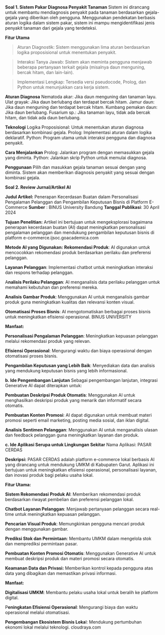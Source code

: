 **Soal 1. Sistem Pakar Diagnosa Penyakit Tanaman**
Sistem ini dirancang untuk membantu mendiagnosis penyakit pada tanaman berdasarkan gejala-gejala yang diberikan oleh pengguna. Menggunakan pendekatan berbasis aturan logika dalam sistem pakar, sistem ini mampu mengidentifikasi jenis penyakit tanaman dari gejala yang terdeteksi.

**Fitur Utama**
> Aturan Diagnostik: Sistem menggunakan lima aturan berdasarkan logika proposisional untuk menentukan penyakit.

> Interaksi Tanya Jawab: Sistem akan meminta pengguna menjawab beberapa pertanyaan terkait gejala (misalnya daun menguning, bercak hitam, dan lain-lain).

> Implementasi Lengkap: Tersedia versi pseudocode, Prolog, dan Python untuk menunjukkan cara kerja sistem.

**Aturan Diagnosa**
Nematoda akar: Jika daun menguning dan tanaman layu.
Ulat grayak: Jika daun berlubang dan terdapat bercak hitam.
Jamur daun: Jika daun menguning dan terdapat bercak hitam.
Kumbang pemakan daun: Jika daun berlubang.
Fusarium sp.: Jika tanaman layu, tidak ada bercak hitam, dan tidak ada daun berlubang.

**Teknologi**
Logika Proposisional: Untuk menentukan aturan diagnosa berdasarkan kombinasi gejala.
Prolog: Implementasi aturan dalam logika deklaratif.
Python: Program utama untuk interaksi pengguna dan diagnosa penyakit.

**Cara Menjalankan**
Prolog: Jalankan program dengan memasukkan gejala yang diminta.
Python: Jalankan skrip Python untuk memulai diagnosa.

**Penggunaan**
Pilih dan masukkan gejala tanaman sesuai dengan yang diminta.
Sistem akan memberikan diagnosis penyakit yang sesuai dengan kombinasi gejala.



**Soal 2. Review Jurnal/Artikel AI**


**Judul Artikel:**
Penerapan Kecerdasan Buatan dalam Personalisasi Pengalaman Pelanggan dan Pengambilan Keputusan Bisnis di Platform E-Commerce
**Sumber**           : BINUS University Bandung
**Tanggal Publikasi**: 30 April 2024

**Tujuan Penelitian:**
Artikel ini bertujuan untuk mengeksplorasi bagaimana penerapan kecerdasan buatan (AI) dapat meningkatkan personalisasi pengalaman pelanggan dan mendukung pengambilan keputusan bisnis di platform e-commerce.​
ijsoc.goacademica.com

**Metode AI yang Digunakan:**
**Rekomendasi Produk**: AI digunakan untuk mencocokkan rekomendasi produk berdasarkan perilaku dan preferensi pelanggan.

**Layanan Pelanggan**: Implementasi chatbot untuk meningkatkan interaksi dan respons terhadap pelanggan.

A**nalisis Perilaku Pelanggan**: AI menganalisis data perilaku pelanggan untuk memahami kebutuhan dan preferensi mereka.

**Analisis Gambar Produk**: Menggunakan AI untuk menganalisis gambar produk guna meningkatkan kualitas dan relevansi konten visual.

**Otomatisasi Proses Bisnis**: AI mengotomatiskan berbagai proses bisnis untuk meningkatkan efisiensi operasional.​
BINUS UNIVERSITY

**Manfaat:**

**Personalisasi Pengalaman Pelanggan**: Meningkatkan kepuasan pelanggan melalui rekomendasi produk yang relevan.

**Efisiensi Operasional**: Mengurangi waktu dan biaya operasional dengan otomatisasi proses bisnis.

**Pengambilan Keputusan yang Lebih Baik**: Menyediakan data dan analisis yang mendukung keputusan bisnis yang lebih informasional.​

**b. Ide Pengembangan Lanjutan**
Sebagai pengembangan lanjutan, integrasi Generative AI dapat diterapkan untuk:​

**Pembuatan Deskripsi Produk Otomatis**: Menggunakan AI untuk menghasilkan deskripsi produk yang menarik dan informatif secara otomatis.

**Pembuatan Konten Promosi**: AI dapat digunakan untuk membuat materi promosi seperti email marketing, posting media sosial, dan iklan digital.

**Analisis Sentimen Pelanggan**: Menggunakan AI untuk menganalisis ulasan dan feedback pelanggan guna meningkatkan layanan dan produk.​

**c. Ide Aplikasi Serupa untuk Lingkungan Sekitar**
Nama Aplikasi:
PASAR CERDAS

**Deskripsi:**
PASAR CERDAS adalah platform e-commerce lokal berbasis AI yang dirancang untuk mendukung UMKM di Kabupaten Garut. Aplikasi ini bertujuan untuk meningkatkan efisiensi operasional, personalisasi layanan, dan inovasi produk bagi pelaku usaha lokal.​

**Fitur Utama:**

**Sistem Rekomendasi Produk AI**: Memberikan rekomendasi produk berdasarkan riwayat pembelian dan preferensi pelanggan lokal.

**Chatbot Layanan Pelanggan**: Menjawab pertanyaan pelanggan secara real-time untuk meningkatkan kepuasan pelanggan.

**Pencarian Visual Produk**: Memungkinkan pengguna mencari produk dengan menggunakan gambar.

**Prediksi Stok dan Permintaan**: Membantu UMKM dalam mengelola stok dan memprediksi permintaan pasar.

**Pembuatan Konten Promosi Otomatis**: Menggunakan Generative AI untuk membuat deskripsi produk dan materi promosi secara otomatis.

**Keamanan Data dan Privasi:** Memberikan kontrol kepada pengguna atas data yang dibagikan dan memastikan privasi informasi.​

**Manfaat:**

**Digitalisasi UMKM**: Membantu pelaku usaha lokal untuk beralih ke platform digital.

P**eningkatan Efisiensi Operasional**: Mengurangi biaya dan waktu operasional melalui otomatisasi.

**Pengembangan Ekosistem Bisnis Loka**l: Mendukung pertumbuhan ekonomi lokal melalui teknologi.​
cloudraya.com

